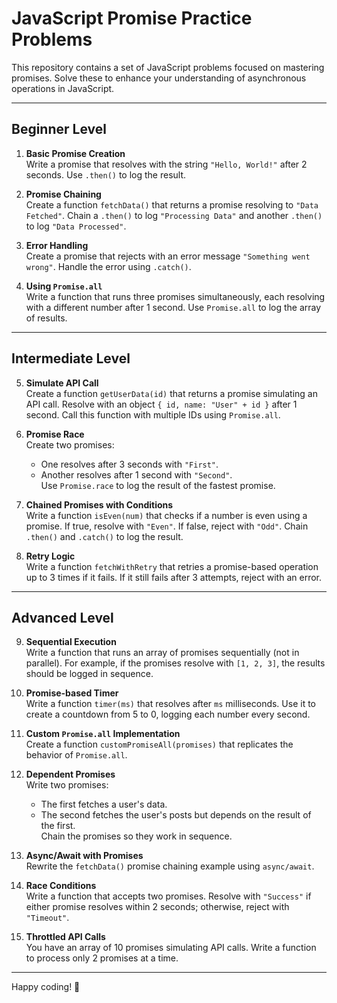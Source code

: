 # JavaScript Promise Practice Problems

This repository contains a set of JavaScript problems focused on mastering promises. Solve these to enhance your understanding of asynchronous operations in JavaScript.

---

## Beginner Level

1. **Basic Promise Creation**  
   Write a promise that resolves with the string `"Hello, World!"` after 2 seconds. Use `.then()` to log the result.

2. **Promise Chaining**  
   Create a function `fetchData()` that returns a promise resolving to `"Data Fetched"`. Chain a `.then()` to log `"Processing Data"` and another `.then()` to log `"Data Processed"`.

3. **Error Handling**  
   Create a promise that rejects with an error message `"Something went wrong"`. Handle the error using `.catch()`.

4. **Using `Promise.all`**  
   Write a function that runs three promises simultaneously, each resolving with a different number after 1 second. Use `Promise.all` to log the array of results.

---

## Intermediate Level

5. **Simulate API Call**  
   Create a function `getUserData(id)` that returns a promise simulating an API call. Resolve with an object `{ id, name: "User" + id }` after 1 second. Call this function with multiple IDs using `Promise.all`.

6. **Promise Race**  
   Create two promises:  
   - One resolves after 3 seconds with `"First"`.  
   - Another resolves after 1 second with `"Second"`.  
   Use `Promise.race` to log the result of the fastest promise.

7. **Chained Promises with Conditions**  
   Write a function `isEven(num)` that checks if a number is even using a promise. If true, resolve with `"Even"`. If false, reject with `"Odd"`. Chain `.then()` and `.catch()` to log the result.

8. **Retry Logic**  
   Write a function `fetchWithRetry` that retries a promise-based operation up to 3 times if it fails. If it still fails after 3 attempts, reject with an error.

---

## Advanced Level

9. **Sequential Execution**  
   Write a function that runs an array of promises sequentially (not in parallel). For example, if the promises resolve with `[1, 2, 3]`, the results should be logged in sequence.

10. **Promise-based Timer**  
    Write a function `timer(ms)` that resolves after `ms` milliseconds. Use it to create a countdown from 5 to 0, logging each number every second.

11. **Custom `Promise.all` Implementation**  
    Create a function `customPromiseAll(promises)` that replicates the behavior of `Promise.all`.

12. **Dependent Promises**  
    Write two promises:  
    - The first fetches a user's data.  
    - The second fetches the user's posts but depends on the result of the first.  
    Chain the promises so they work in sequence.

13. **Async/Await with Promises**  
    Rewrite the `fetchData()` promise chaining example using `async/await`.

14. **Race Conditions**  
    Write a function that accepts two promises. Resolve with `"Success"` if either promise resolves within 2 seconds; otherwise, reject with `"Timeout"`.

15. **Throttled API Calls**  
    You have an array of 10 promises simulating API calls. Write a function to process only 2 promises at a time.

---

Happy coding! 🚀
